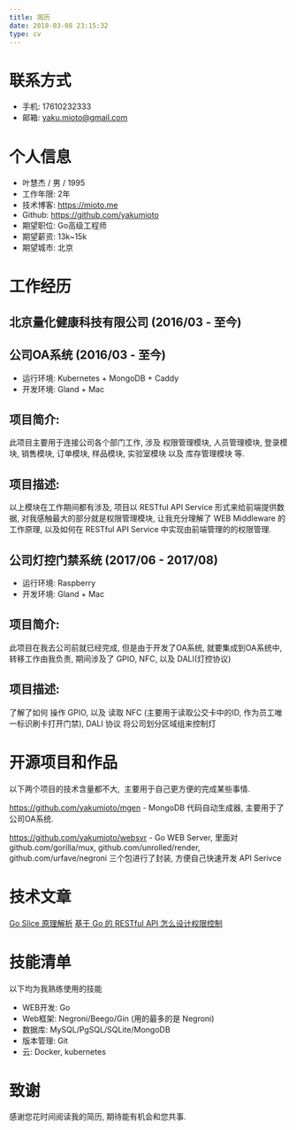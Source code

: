 ```yaml
---
title: 简历
date: 2018-03-08 23:15:32
type: cv
---
```


# 联系方式

-   手机: 17610232333
-   邮箱: yaku.mioto@gmail.com

# 个人信息

-   叶慧杰 / 男 / 1995
-   工作年限: 2年
-   技术博客: <https://mioto.me>
-   Github: <https://github.com/yakumioto>
-   期望职位: Go高级工程师
-   期望薪资: 13k~15k
-   期望城市: 北京

# 工作经历

## 北京量化健康科技有限公司 (2016/03 - 至今)

## 公司OA系统 (2016/03 - 至今)

-   运行环境: Kubernetes + MongoDB + Caddy
-   开发环境: Gland + Mac

## 项目简介:

此项目主要用于连接公司各个部门工作, 涉及 权限管理模块, 人员管理模块, 登录模块, 销售模块, 订单模块, 样品模块, 实验室模块 以及 库存管理模块 等.

## 项目描述:

以上模块在工作期间都有涉及, 项目以 RESTful API Service 形式来给前端提供数据, 对我感触最大的部分就是权限管理模块, 让我充分理解了 WEB Middleware 的工作原理, 以及如何在 RESTful API Service 中实现由前端管理的的权限管理.

## 公司灯控门禁系统 (2017/06 - 2017/08)

-   运行环境: Raspberry
-   开发环境: Gland + Mac

## 项目简介:

此项目在我去公司前就已经完成, 但是由于开发了OA系统, 就要集成到OA系统中, 转移工作由我负责, 期间涉及了 GPIO, NFC, 以及 DALI(灯控协议)

## 项目描述:

了解了如何 操作 GPIO, 以及 读取 NFC (主要用于读取公交卡中的ID, 作为员工唯一标识刷卡打开门禁), DALI 协议 将公司划分区域组来控制灯

# 开源项目和作品

以下两个项目的技术含量都不大,  主要用于自己更方便的完成某些事情.

<https://github.com/yakumioto/mgen> - MongoDB 代码自动生成器, 主要用于了公司OA系统.

<https://github.com/yakumioto/websvr> - Go WEB Server, 里面对 github.com/gorilla/mux, github.com/unrolled/render, github.com/urfave/negroni 三个包进行了封装, 方便自己快速开发 API Serivce

# 技术文章

[Go Slice 原理解析](https://mioto.me/2018/03/Go-Slice详解/)
[基于 Go 的 RESTful API 怎么设计权限控制](https://mioto.me/2018/02/基于Go的RESTfulAPI怎么设计权限控制/)

# 技能清单

以下均为我熟练使用的技能

-   WEB开发: Go
-   Web框架: Negroni/Beego/Gin (用的最多的是 Negroni)
-   数据库: MySQL/PgSQL/SQLite/MongoDB
-   版本管理: Git
-   云: Docker, kubernetes

# 致谢

感谢您花时间阅读我的简历, 期待能有机会和您共事.
